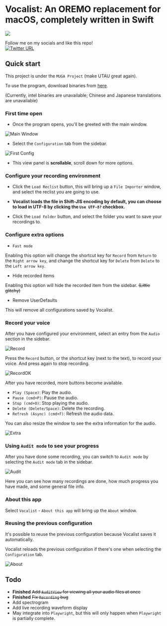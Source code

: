 # Vocalist: An OREMO replacement for macOS, completely written in Swift

![](image/dist.png)

Follow me on my socials and like this repo!  
[![Twitter URL](https://img.shields.io/twitter/url/https/twitter.com/ookamitai.svg?style=social&label=Follow%20@ookamitai)](https://twitter.com/ookamitai)



## Quick start
This project is under the `MUGA Project` (make UTAU great again).  

To use the program, download binaries from [here](https://github.com/ookamitai/Vocalist/releases/).

(Currently, intel binaries are unavailable; Chinese and Japanese translations are unavailable)

### First time open

- Once the program opens, you'll be greeted with the main window.

![Main Window](image/first_open.png)

- Select the `Configuration` tab from the sidebar.

![First Config](image/first_config.png)

- This view panel is **scrollable**, scroll down for more options.

### Configure your recording environment

- Click the `Load Reclist` button, this will bring up a `File Importer` window, and select the reclist you are going to use.

- **Vocalist loads the file in Shift-JIS encoding by default, you can choose to load in UTF-8 by clicking the `Use UTF-8?` checkbox.**

- Click the `Load Folder` button, and select the folder you want to save your recordings to.

### Configure extra options

- `Fast mode`

Enabling this option will change the shortcut key for `Record` from `Return` to the `Right arrow key`, and change the shortcut key for `Delete` from `Delete` to the `Left arrow key`.

- Hide recorded items

Enabling this option will hide the recorded item from the sidebar. ~~(Little glitchy)~~

- Remove UserDefaults

This will remove all configurations saved by Vocalist.

### Record your voice

After you have configured your environment, select an entry from the `Audio` section in the sidebar.

![Record](image/record.png)

Press the `Record` button, or the shortcut key (next to the text), to record your voice. And press again to stop recording.

![RecordOK](image/record_ok.png)

After you have recorded, more buttons become available.  

- `Play (Space)`: Play the audio.
- `Pause (cmd+P)`: Pause the audio.
- `Stop (cmd+O)`: Stop playing the audio.
- `Delete (Delete/Space)`: Delete the recording.
- `Refresh (Async) (cmd+F)`: Refresh the audio data.

You can also resize the window to see the extra information for the audio.

![Extra](image/extra.png)

### Using `Audit mode` to see your progress

After you have done some recording, you can switch to `Audit mode` by selecting the `Audit mode` tab in the sidebar.

![Audit](image/audit.png)

Here you can see how many recordings are done, how much progress you have made, and some general file info.

### About this app

Select `Vocalist` - `About this app` will bring up the `About` window.

### Reusing the previous configuration

It's possible to reuse the previous configuration because Vocalist saves it automatically.

Vocalist reloads the previous configuration if there's one when selecting the `Configuration` tab.

![About](image/about.png)

## Todo
- **Finished** ~~Add `AuditView` for viewing all your audio files at once~~
- **Finished** ~~Fix `Recording` bug~~
- Add spectrogram
- Add live recording waveform display
- May integrate into `Playwright`, but this will only happen when `Playwright` is partially complete.